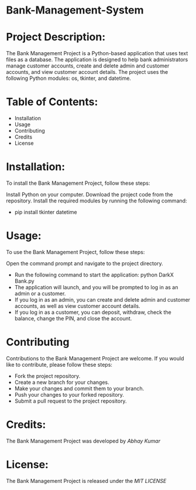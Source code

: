# Bank-Management-System

# Project Description:
The Bank Management Project is a Python-based application that uses text files as a database. The application is designed to help bank administrators manage customer accounts, create and delete admin and customer accounts, and view customer account details. The project uses the following Python modules: os, tkinter, and datetime.

# Table of Contents:
* Installation
* Usage
* Contributing
* Credits
* License

# Installation:
To install the Bank Management Project, follow these steps:

Install Python on your computer.
Download the project code from the repository.
Install the required modules by running the following command:
* pip install tkinter datetime

# Usage:
To use the Bank Management Project, follow these steps:

Open the command prompt and navigate to the project directory.
* Run the following command to start the application:
 python DarkX Bank.py
* The application will launch, and you will be prompted to log in as an admin or a customer.
* If you log in as an admin, you can create and delete admin and customer accounts, as well as view customer account details.
* If you log in as a customer, you can deposit, withdraw, check the balance, change the PIN, and close the account.

# Contributing
Contributions to the Bank Management Project are welcome. If you would like to contribute, please follow these steps:

* Fork the project repository.
* Create a new branch for your changes.
* Make your changes and commit them to your branch.
* Push your changes to your forked repository.
* Submit a pull request to the project repository.

# Credits:
The Bank Management Project was developed by *Abhay Kumar*

# License:
The Bank Management Project is released under the *MIT LICENSE*

